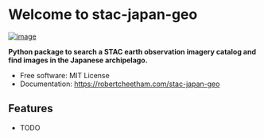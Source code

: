 # Welcome to stac-japan-geo


[![image](https://img.shields.io/pypi/v/stac-japan-geo.svg)](https://pypi.python.org/pypi/stac-japan-geo)


**Python package to search a STAC earth observation imagery catalog and find images in the Japanese archipelago.**


-   Free software: MIT License
-   Documentation: <https://robertcheetham.com/stac-japan-geo>


## Features

-   TODO
